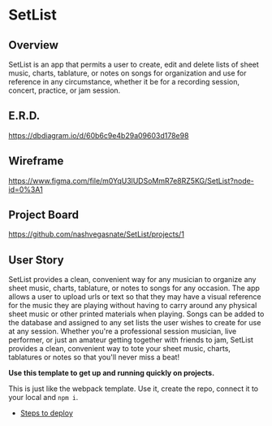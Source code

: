 # SetList

## Overview
SetList is an app that permits a user to create, edit and delete lists of sheet music, charts, tablature, or notes on songs for organization and use for reference in any circumstance, whether it be for a recording session, concert, practice, or jam session. 

## E.R.D.
https://dbdiagram.io/d/60b6c9e4b29a09603d178e98

## Wireframe
https://www.figma.com/file/m0YqU3lUDSoMmR7e8RZ5KG/SetList?node-id=0%3A1

## Project Board
https://github.com/nashvegasnate/SetList/projects/1

## User Story
SetList provides a clean, convenient way for any musician to organize any sheet music, charts, tablature, or notes to songs for any occasion. The app allows a user to upload urls or text so that they may have a visual reference for the music they are playing without having to carry around any physical sheet music or other printed materials when playing. Songs can be added to the database and assigned to any set lists the user wishes to create for use at any session. Whether you're a professional session musician, live performer, or just an amateur getting together with friends to jam, SetList provides a clean, convenient way to tote your sheet music, charts, tablatures or notes so that you'll never miss a beat!

**Use this template to get up and running quickly on projects.**

This is just like the webpack template. Use it, create the repo, connect it to your local and `npm i`.

- [Steps to deploy](https://github.com/nss-nightclass-projects/REACT-Deployment-Netlify)
